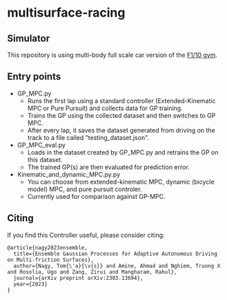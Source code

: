 # multisurface-racing

## Simulator
This repository is using multi-body full scale car version of the [F1/10 gym](https://github.com/atomyks/f1tenth_gym/tree/multibody).

## Entry points
* GP_MPC.py
    * Runs the first lap using a standard controller (Extended-Kinematic MPC or Pure Pursuit) and collects data for GP training.
    * Trains the GP using the collected dataset and then switches to GP MPC.
    * After every lap, it saves the dataset generated from driving on the track to a file called "testing_dataset.json".
* GP_MPC_eval.py
    * Loads in the dataset created by GP_MPC.py and retrains the GP on this dataset.
    * The trained GP(s) are then evaluated for prediction error.
* Kinematic_and_dynamic_MPC.py.py
    * You can choose from extended-kinematic MPC, dynamic (bicycle model) MPC, and pure pursuit controler.
    * Currently used for comparison against GP-MPC.

## Citing
If you find this Controller useful, please consider citing:

```
@article{nagy2023ensemble,
  title={Ensemble Gaussian Processes for Adaptive Autonomous Driving on Multi-friction Surfaces},
  author={Nagy, Tom{\'a}{\v{s}} and Amine, Ahmad and Nghiem, Truong X and Rosolia, Ugo and Zang, Zirui and Mangharam, Rahul},
  journal={arXiv preprint arXiv:2303.13694},
  year={2023}
}
```
